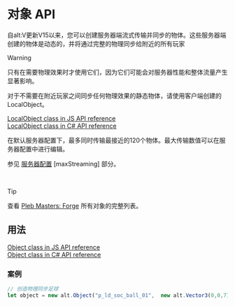 # 对象 API

自alt:V更新V15以来，您可以创建服务器端流式传输并同步的物体。这些服务器端创建的物体是动态的，并将通过完整的物理同步给附近的所有玩家

> [!WARNING]
> 只有在需要物理效果时才使用它们，因为它们可能会对服务器性能和整体流量产生显著影响。
> 
> 对于不需要在附近玩家之间同步任何物理效果的静态物体，请使用客户端创建的LocalObject。

[LocalObject class in JS API reference](https://docs.altv.mp/js/api/alt-client.LocalObject.html)<br>
[LocalObject class in C# API reference](https://docs.altv.mp/cs/api/AltV.Net.Client.Elements.Entities.LocalObject.html)<br>

在默认服务器配置下，最多同时传输最接近的120个物体。最大传输数值可以在服务器配置中进行编辑。

参见 [服务器配置](configs/server.md) [maxStreaming] 部分。

<br>

> [!TIP]
> 查看 <a href='https://forge.plebmasters.de/objects'>Pleb Masters: Forge</a> 所有对象的完整列表。

## 用法

[Object class in JS API reference](https://docs.altv.mp/js/api/alt-server.Object.html)<br>
[Object class in C# API reference](https://docs.altv.mp/cs/api/AltV.Net.Elements.Entities.Object.html)<br>

### 案例

```js
// 创造物理同步足球
let object = new alt.Object("p_ld_soc_ball_01",  new alt.Vector3(0,0,71), new alt.Vector3(0,0,0));
```
